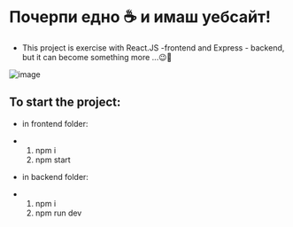 # Почерпи едно ☕ и имаш уебсайт!
- This project is exercise with React.JS -frontend and Express - backend, but it can become something more ...😉🤞


![image](https://github.com/NinaNikolova/sitemine-react/assets/40785979/797f698e-7b27-4374-91c7-1d7f23ffbd93)

## To start the project:

- in frontend folder:
- 1. npm i
  2. npm start

- in backend folder:
- 1. npm i
  2. npm run dev
